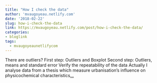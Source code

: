 ```yaml
---
title: "How I check the data"
author: 'mvaugoyeau.netlify.com'
date: '2018-02-22'
slug: how-i-check-the-data
link: https://mvaugoyeau.netlify.com/post/how-i-check-the-data/
categories:
- bloglink
tags:
  - mvaugoyeaunetlifycom
---
```


There are outliers? First step: Outliers and Boxplot Second step: Outliers, means and standard error Verify the repeatability of the data Actually I analyse data from a thesis which measure urbanisation’s influence on physicochemical characteristics[... <i class="fas fa-external-link-alt"></i>](https://mvaugoyeau.netlify.com/post/how-i-check-the-data/)

